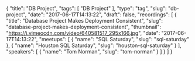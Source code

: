{
  "title": "DB Project",
  "tags": [
    "DB Project"
  ],
  "type": "tag",
  "slug": "db-project",
  "date": "2017-06-17T14:13:22",
  "draft": false,
  "recordings": [
    {
      "title": "Database Project Makes Deployment Consistent",
      "slug": "database-project-makes-deployment-consistent",
      "thumbnail": "https://i.vimeocdn.com/video/640581517_295x166.jpg",
      "date": "2017-06-17T14:13:22",
      "meetups": [
        {
          "name": "SQL Saturday",
          "slug": "sql-saturday"
        },
        {
          "name": "Houston SQL Saturday",
          "slug": "houston-sql-saturday"
        }
      ],
      "speakers": [
        {
          "name": "Tom Norman",
          "slug": "tom-norman"
        }
      ]
    }
  ]
}